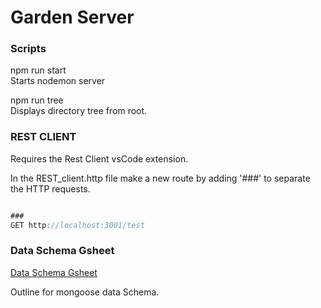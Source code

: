 # Garden Server

### Scripts

npm run start\
Starts nodemon server

npm run tree\
Displays directory tree from root.

### REST CLIENT

Requires the Rest Client vsCode extension.

In the REST_client.http file make a new route by adding '###' to separate the HTTP requests.

```javascript

###
GET http://localhost:3001/test

```

### Data Schema Gsheet

[Data Schema Gsheet](https://docs.google.com/spreadsheets/d/1Ix7OOjQ5SlAX6yiYTgi-q5pZmCnJ6EE_KQenoerRTnQ/edit?usp=sharing)

Outline for mongoose data Schema.
